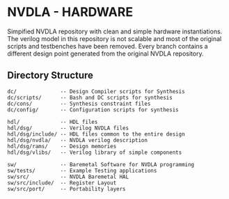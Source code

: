 # NVDLA - HARDWARE

Simpified NVDLA repository with clean and simple hardware instantiations.
The verilog model in this repository is not scalable and most of the original scripts and testbenches have been removed.
Every branch contains a different design point generated from the original NVDLA repository.

## Directory Structure

    dc/              -- Design Compiler scripts for Synthesis
    dc/scripts/      -- Bash and DC scripts for synthesis
    dc/cons/         -- Synthesis constraint files
    dc/config/       -- Configuration scripts for synthesis

    hdl/             -- HDL files
    hdl/dsg/         -- Verilog NVDLA files
    hdl/dsg/include/ -- HDL files common to the entire design
    hdl/dsg/nvdla/   -- NVDLA verilog description
    hdl/dsg/rams/    -- Design memories
    hdl/dsg/vlibs/   -- Verilog library of simple components

    sw/              -- Baremetal Software for NVDLA programming
    sw/tests/        -- Example Testing applications
    sw/src/          -- NVDLA Baremetal HAL
    sw/src/include/  -- Register Layout
    sw/src/port/     -- Portability layers
